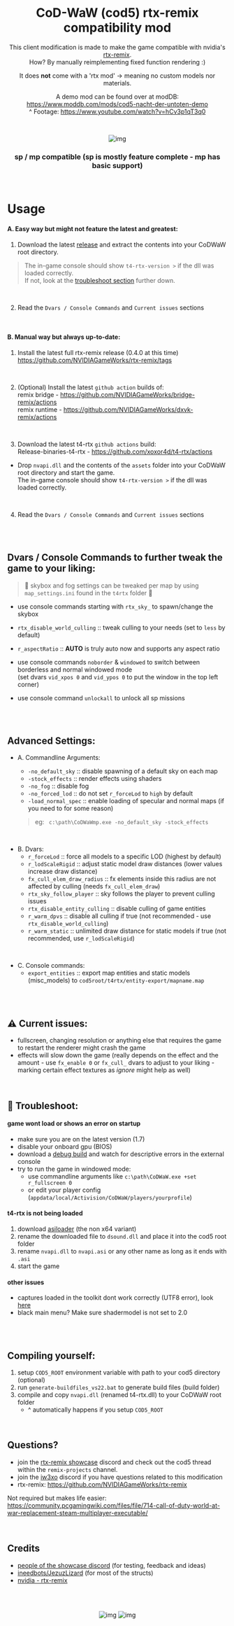 <h1 align="center">CoD-WaW (cod5) rtx-remix compatibility mod</h1>

<div align="center" markdown="1"> 

This client modification is made to make the game compatible with nvidia's [rtx-remix](https://github.com/NVIDIAGameWorks/rtx-remix).  
How? By manually reimplementing fixed function rendering :) 

It does __not__ come with a 'rtx mod' -> meaning no custom models nor materials.  

A demo mod can be found over at modDB: https://www.moddb.com/mods/cod5-nacht-der-untoten-demo  
^ Footage: https://www.youtube.com/watch?v=hCv3p1qT3q0

<br>

</div>

<div align="center" markdown="1">
	
![img](img/01.jpg)
	
</div>

<h3 align="center">sp / mp compatible (sp is mostly feature complete - mp has basic support)</h3>
<br>

# Usage

#### A. Easy way but might not feature the latest and greatest:
  1. Download the latest [release](https://github.com/xoxor4d/t4-rtx/releases) and extract the contents into your CoDWaW root directory.  
  > The in-game console should show `t4-rtx-version >` if the dll was loaded correctly.  
  If not, look at the [troubleshoot section](#t4-rtx-is-not-being-loaded) further down.  

<br>

2) Read the `Dvars / Console Commands` and `Current issues` sections

<br>

#### B. Manual way but always up-to-date:

1) Install the latest full rtx-remix release (0.4.0 at this time)   
https://github.com/NVIDIAGameWorks/rtx-remix/tags

<br>

2) (Optional) Install the latest `github action` builds of:  
remix bridge - https://github.com/NVIDIAGameWorks/bridge-remix/actions  
remix runtime - https://github.com/NVIDIAGameWorks/dxvk-remix/actions  

<br>

3) Download the latest t4-rtx `github actions` build:  
  Release-binaries-t4-rtx - https://github.com/xoxor4d/t4-rtx/actions 
  - Drop `nvapi.dll` and the contents of the `assets` folder into your CoDWaW root directory and start the game.  
  The in-game console should show `t4-rtx-version >` if the dll was loaded correctly.

<br>

4) Read the `Dvars / Console Commands` and `Current issues` sections

<br>
<br>

## Dvars / Console Commands to further tweak the game to your liking:

> 🔸 skybox and fog settings can be tweaked per map by using `map_settings.ini` found in the `t4rtx` folder 🔸

- use console commands starting with `rtx_sky_` to spawn/change the skybox
- `rtx_disable_world_culling` :: tweak culling to your needs (set to `less` by default)
- `r_aspectRatio` :: **AUTO** is truly auto now and supports any aspect ratio

- use console commands `noborder` & `windowed` to switch between borderless and normal windowed mode  
(set dvars `vid_xpos 0` and `vid_ypos 0` to put the window in the top left corner)

- use console command `unlockall` to unlock all sp missions



<br>
<br>

## Advanced Settings:

- A. Commandline Arguments:  
  - `-no_default_sky` :: disable spawning of a default sky on each map
  - `-stock_effects` :: render effects using shaders
  - `-no_fog` :: disable fog
  - `-no_forced_lod` :: do not set `r_forceLod` to `high` by default  
  - `-load_normal_spec` :: enable loading of specular and normal maps (if you need to for some reason)
  
  > eg: &ensp;`c:\path\CoDWaWmp.exe -no_default_sky -stock_effects` 

<br>

- B. Dvars: 
    - `r_forceLod` :: force all models to a specific LOD (highest by default)
	- `r_lodScaleRigid` :: adjust static model draw distances (lower values increase draw distance)
	- `fx_cull_elem_draw_radius` :: fx elements inside this radius are not affected by culling (needs `fx_cull_elem_draw`)
	- `rtx_sky_follow_player` :: sky follows the player to prevent culling issues
	- `rtx_disable_entity_culling` :: disable culling of game entities
    - `r_warm_dpvs` :: disable all culling if true (not recommended - use `rtx_disable_world_culling`)
    - `r_warm_static` :: unlimited draw distance for static models if true (not recommended, use `r_lodScaleRigid`)

<br>

- C. Console commands:  
  - `export_entities` :: export map entities and static models (misc_models) to `cod5root/t4rtx/entity-export/mapname.map`  

<br>
<br>

## ⚠️ Current issues:
- fullscreen, changing resolution or anything else that requires the game to restart the renderer might crash the game
- effects will slow down the game (really depends on the effect and the amount - use `fx_enable 0` or `fx_cull_` dvars to adjust to your liking - marking certain effect textures as _ignore_ might help as well) 

<br>

## 💭 Troubleshoot:
#### game wont load or shows an error on startup 
- make sure you are on the latest version (1.7)
- disable your onboard gpu (BIOS)
- download a [debug build](https://github.com/xoxor4d/t4-rtx/actions) and watch for descriptive errors in the external console
- try to run the game in windowed mode: 
  - use commandline arguments like `c:\path\CoDWaW.exe +set r_fullscreen 0`
  - or edit your player config (`appdata/local/Activision/CoDWaW/players/yourprofile`)

#### t4-rtx is not being loaded
1. download [asiloader](https://github.com/ThirteenAG/Ultimate-ASI-Loader/releases) (the non x64 variant)
2. rename the downloaded file to `dsound.dll` and place it into the cod5 root folder
3. rename `nvapi.dll` to `nvapi.asi` or any other name as long as it ends with `.asi`
4. start the game

#### other issues
- captures loaded in the toolkit dont work correctly (UTF8 error), look [here](https://github.com/xoxor4d/t4-rtx/wiki/Home-%E2%80%90-General-Tips-%E2%80%90-Troubleshooting-%E2%80%90-etc)
- black main menu? Make sure shadermodel is not set to 2.0 

<br>
<br>

## Compiling yourself:
1. setup `COD5_ROOT` environment variable with path to your cod5 directory (optional)
2. run `generate-buildfiles_vs22.bat` to generate build files (build folder)
3. compile and copy `nvapi.dll` (renamed t4-rtx.dll) to your CoDWaW root folder  
   - ^ automatically happens if you setup `COD5_ROOT`

<br>

## Questions? 
- join the [rtx-remix showcase](https://discord.gg/j6sh7JD3v9) discord and check out the cod5 thread within the `remix-projects` channel.
- join the [iw3xo](https://discord.gg/t5jRGbj) discord if you have questions related to this modification
- rtx-remix: https://github.com/NVIDIAGameWorks/rtx-remix  

Not required but makes life easier:   
https://community.pcgamingwiki.com/files/file/714-call-of-duty-world-at-war-replacement-steam-multiplayer-executable/  



<br>

## Credits
- [people of the showcase discord](https://discord.gg/j6sh7JD3v9) (for testing, feedback and ideas)
- [ineedbots/JezuzLizard](https://github.com/JezuzLizard/T4SP-Server-Plugin) (for most of the structs)
- [nvidia - rtx-remix](https://github.com/NVIDIAGameWorks/rtx-remix)

<br>
<br>

<div align="center" markdown="1">
	
![img](img/03.jpg)
![img](img/02.jpg)
	

</div>
